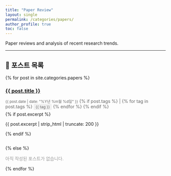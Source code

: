 ```yaml
---
title: "Paper Review"
layout: single
permalink: /categories/papers/
author_profile: true
toc: false
---
```


Paper reviews and analysis of recent research trends.

---

## 📖 포스트 목록

{% for post in site.categories.papers %}
<div style="margin-bottom: 2em;">
  <h3 style="margin-bottom: 0.5em;">
    <a href="{{ post.url | relative_url }}">{{ post.title }}</a>
  </h3>
  <p style="color: #666; margin-bottom: 0.5em;">
    <small>{{ post.date | date: "%Y년 %m월 %d일" }}</small>
    {% if post.tags %}
      |
      {% for tag in post.tags %}
        <span style="background: #f0f0f0; padding: 2px 6px; border-radius: 3px; font-size: 0.85em;">{{ tag }}</span>
      {% endfor %}
    {% endif %}
  </p>
  {% if post.excerpt %}
    <p>{{ post.excerpt | strip_html | truncate: 200 }}</p>
  {% endif %}
</div>
{% else %}
<p style="color: #999;">아직 작성된 포스트가 없습니다.</p>
{% endfor %}